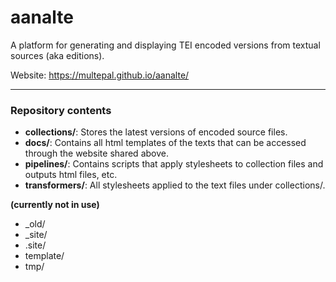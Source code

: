 
# aanalte

A platform for generating and displaying TEI encoded versions from textual sources (aka editions).
<!-- define edition vs version here, or refer to definitions somewhere else -->

Website: https://multepal.github.io/aanalte/

***

### **Repository contents**

* **collections/**: Stores the latest versions of encoded source files. 
* **docs/**: Contains all html templates of the texts that can be accessed through the website shared above.
* **pipelines/**: Contains scripts that apply stylesheets to collection files and outputs html files, etc.
* **transformers/**: All stylesheets applied to the text files under collections/. 

**(currently not in use)**

* _old/
* _site/
* .site/
* template/
* tmp/
